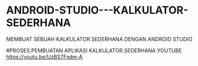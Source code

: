 # ANDROID-STUDIO---KALKULATOR-SEDERHANA
MEMBUAT SEBUAH KALKULATOR SEDERHANA DENGAN ANDROID STUDIO

#PROSES PEMBUATAN APLIKASI KALKULATOR SEDERHANA YOUTUBE
https://youtu.be/UzBS7Fxdm-A
